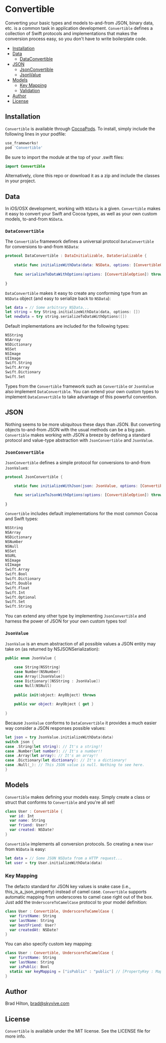 # Convertible

Converting your basic types and models to-and-from JSON, binary data, etc. is a common task in application development. `Convertible` defines a collection of Swift protocols and implementations that makes the conversion process easy, so you don't have to write boilerplate code.

- [Installation](#installation)
- [Data](#data)
  - [DataConvertible](#dataconvertible)
- [JSON](#json)
  - [JsonConvertible](#jsonconvertible)
  - [JsonValue](#jsonvalue)
- [Models](#models)
  - [Key Mapping](#key-mapping)
  - [Validation](#validation)
- [Author](#author)
- [License](#license)

## Installation

`Convertible` is available through [CocoaPods](http://cocoapods.org). To install, simply include the following lines in your podfile:
```ruby
use_frameworks!
pod 'Convertible'
```
Be sure to import the module at the top of your .swift files:
```swift
import Convertible
```
Alternatively, clone this repo or download it as a zip and include the classes in your project.

## Data

In iOS/OSX development, working with `NSData` is a given. `Convertible` makes it easy to convert your Swift and Cocoa types, as well as your own custom models, to-and-from `NSData`. 

### `DataConvertible`

The `Convertible` framework defines a universal protocol `DataConvertible` for conversions to-and-from `NSData`:
```swift
protocol DataConvertible : DataInitializable, DataSerializable {
    
    static func initializeWithData(data: NSData, options: [ConvertibleOption]) throws -> Self
    
    func serializeToDataWithOptions(options: [ConvertibleOption]) throws -> NSData
    
}
```
`DataConvertible` makes it easy to create any conforming type from an `NSData` object (and easy to serialize back to `NSData`):
```swift
let data = // Some arbitrary NSData...
let string = try String.initializeWithData(data, options: [])
let newData = try string.serializeToDataWithOptions([])
```
Default implementations are included for the following types:
```swift
NSString
NSArray
NSDictionary
NSSet
NSImage
UIImage
Swift.String
Swift.Array
Swift.Dictionary
Swift.Set
```
Types from the `Convertible` framework such as `Convertible` or `JsonValue` also implement `DataConvertible`. You can extend your own custom types to implement `DataConvertible` to take advantage of this powerful convention.

## JSON

Nothing seems to be more ubiquitous these days than JSON. But converting objects to-and-from JSON with the usual methods can be a big pain. `Convertible` makes working with JSON a breeze by defining a standard protocol and value-type abstraction with `JsonConvertible` and `JsonValue`.

### `JsonConvertible`

`JsonConvertible` defines a simple protocol for conversions to-and-from `JsonValue`s:

```swift
protocol JsonConvertible {

    static func initializeWithJson(json: JsonValue, options: [ConvertibleOption]) throws -> Self

    func serializeToJsonWithOptions(options: [ConvertibleOption]) throws -> JsonValue
    
}
```
`Convertible` includes default implementations for the most common Cocoa and Swift types:
```swift
NSString
NSArray
NSDictionary
NSNumber
NSNull
NSSet
NSURL
NSImage
UIImage
Swift.Array
Swift.Bool
Swift.Dictionary
Swift.Double
Swift.Float
Swift.Int
Swift.Optional
Swift.Set
Swift.String
```
You can extend any other type by implementing `JsonConvertible` and harness the power of JSON for your own custom types too!

### `JsonValue`

`JsonValue` is an enum abstraction of all possible values a JSON entity may take on (as returned by NSJSONSerialization):
```swift
public enum JsonValue {
    
    case String(NSString)
    case Number(NSNumber)
    case Array([JsonValue])
    case Dictionary([NSString : JsonValue])
    case Null(NSNull)
    
    public init(object: AnyObject) throws
    
    public var object: AnyObject { get }
    
}
```
Because `JsonValue` conforms to `DataConvertible` it provides a much easier way consider a JSON responses possible values:
```swift
let json = try JsonValue.initializeWithData(data)
switch json {
case .String(let string): // It's a string!!
case .Number(let number): // It's a number!!
case .Array(let array): // It's an array!!
case .Dictionary(let dictionary): // It's a dictionary!
case .Null(_): // This JSON value is null. Nothing to see here.
}
```

## Models

`Convertible` makes defining your models easy. Simply create a class or struct that conforms to `Convertible` and you're all set!
```swift
class User : Convertible {
  var id: Int
  var name: String
  var friend: User?
  var created: NSDate?
}
```
`Convertible` implements all conversion protocols. So creating a new `User` from `NSData` is easy:
```swift
let data = // Some JSON NSData from a HTTP request...
let user = try User.initializeWithData(data)
```

### Key Mapping

The defacto standard for JSON key values is snake case (i.e., this_is_a_json_property) instead of camel case. `Convertible` supports automatic mapping from underscores to camel case right out of the box. Just add the `UnderscoreToCamelCase` protocol to your model definition:
```swift
class User : Convertible, UnderscoreToCamelCase {
  var firstName: String
  var lastName: String
  var bestFriend: User?
  var createdAt: NSDate?
}
```
You can also specify custom key mapping:
```swift
class User : Convertible, UnderscoreToCamelCase {
  var firstName: String
  var lastName: String
  var isPublic: Bool
  static var keyMapping = ["isPublic" : "public"] // [PropertyKey : MappedKey]
}
```

## Author

Brad Hilton, brad@skyvive.com

## License

`Convertible` is available under the MIT license. See the LICENSE file for more info.

